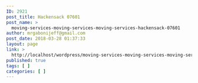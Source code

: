 ```yaml
---
ID: 2921
post_title: Hackensack 07601
post_name: >
  moving-services-moving-services-moving-services-hackensack-07601
author: mrgabonijeff@gmail.com
post_date: 2018-03-28 01:37:33
layout: page
link: >
  http://localhost/wordpress/moving-services-moving-services-moving-services-hackensack-07601/
published: true
tags: [ ]
categories: [ ]
---
```

